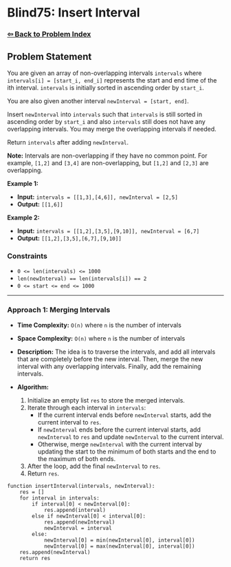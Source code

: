 # Blind75: Insert Interval

### [⇦ Back to Problem Index](../../index.md)

## Problem Statement

You are given an array of non-overlapping intervals `intervals` where `intervals[i] = [start_i, end_i]` represents the start and end time of the ith interval. `intervals` is initially sorted in ascending order by `start_i`.

You are also given another interval `newInterval = [start, end]`.

Insert `newInterval` into `intervals` such that `intervals` is still sorted in ascending order by `start_i` and also `intervals` still does not have any overlapping intervals. You may merge the overlapping intervals if needed.

Return `intervals` after adding `newInterval`.

**Note:** Intervals are non-overlapping if they have no common point. For example, `[1,2]` and `[3,4]` are non-overlapping, but `[1,2]` and `[2,3]` are overlapping.

**Example 1:**

-   **Input:** `intervals = [[1,3],[4,6]], newInterval = [2,5]`
-   **Output:** `[[1,6]]`

**Example 2:**

-   **Input:** `intervals = [[1,2],[3,5],[9,10]], newInterval = [6,7]`
-   **Output:** `[[1,2],[3,5],[6,7],[9,10]]`

### Constraints

-   `0 <= len(intervals) <= 1000`
-   `len(newInterval) == len(intervals[i]) == 2`
-   `0 <= start <= end <= 1000`

---

### Approach 1: Merging Intervals

-   **Time Complexity:** `O(n)` where `n` is the number of intervals
-   **Space Complexity:** `O(n)` where `n` is the number of intervals
-   **Description:** The idea is to traverse the intervals, and add all intervals that are completely before the new interval. Then, merge the new interval with any overlapping intervals. Finally, add the remaining intervals.
-   **Algorithm:**

    1. Initialize an empty list `res` to store the merged intervals.
    2. Iterate through each interval in `intervals`:
        - If the current interval ends before `newInterval` starts, add the current interval to `res`.
        - If `newInterval` ends before the current interval starts, add `newInterval` to `res` and update `newInterval` to the current interval.
        - Otherwise, merge `newInterval` with the current interval by updating the start to the minimum of both starts and the end to the maximum of both ends.
    3. After the loop, add the final `newInterval` to `res`.
    4. Return `res`.

```pseudo
function insertInterval(intervals, newInterval):
	res = []
	for interval in intervals:
		if interval[0] < newInterval[0]:
			res.append(interval)
		else if newInterval[0] < interval[0]:
			res.append(newInterval)
			newInterval = interval
		else:
			newInterval[0] = min(newInterval[0], interval[0])
			newInterval[0] = max(newInterval[0], interval[0])
	res.append(newInterval)
	return res
```
